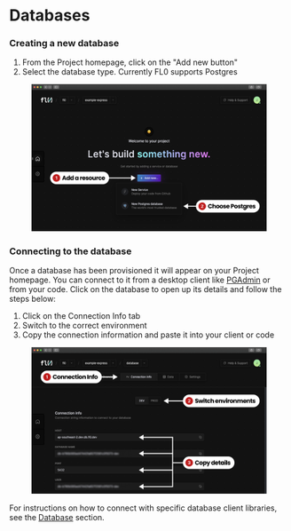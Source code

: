 # Databases

### Creating a new database

1. From the Project homepage, click on the "Add new button"
2. Select the database type. Currently FL0 supports Postgres

<figure><img src="../.gitbook/assets/new-database.png" alt=""><figcaption></figcaption></figure>

### Connecting to the database

Once a database has been provisioned it will appear on your Project homepage. You can connect to it from a desktop client like [PGAdmin](https://www.pgadmin.org/) or from your code. Click on the database to open up its details and follow the steps below:

1. Click on the Connection Info tab
2. Switch to the correct environment
3. Copy the connection information and paste it into your client or code

<figure><img src="../.gitbook/assets/database-setup.png" alt=""><figcaption></figcaption></figure>

For instructions on how to connect with specific database client libraries, see the [Database](../database/) section.
